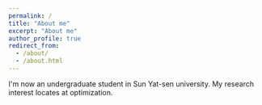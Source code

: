 ```yaml
---
permalink: /
title: "About me"
excerpt: "About me"
author_profile: true
redirect_from: 
  - /about/
  - /about.html
---
```


I'm now an undergraduate student in Sun Yat-sen university. My research interest locates at optimization. 

